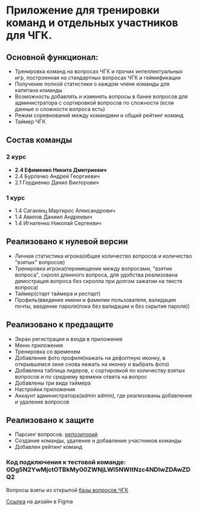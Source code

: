 # Приложение для тренировки команд и отдельных участников для ЧГК.

## Основной функционал:
- Тренировка команд на вопросах ЧГК и прочих интеллектуальных игр, построенная на стандартных вопросах ЧГК и геймификации
- Получение полной статистики о каждом члене команды для капитана команды
- Возможность добавлять и изменять вопросы в банке вопросов для администратора с сортировкой вопросов по сложности (если данные о сложности вопроса есть)
- Режим соревнований между командами и общий рейтинг команд
- Таймер ЧГК

## Состав команды

### 2 курс
- **2.4 Ефименко Никита Дмитриевич**
- 2.4 Бурлачко Андрей Георгиевич
- 2.1 Гордиенко Данил Викторович

### 1 курс
- 1.4 Сагакянц Мартирос Александрович
- 1.4 Авилов Даниил Андреевич
- 1.4 Игнатенко Николай Сергеевич

## Реализовано к нулевой версии
- Личная статистика игрока(общее количество вопросов и количество "взятых" вопросов)
- Тренировка игрока(перемещение между вопросами, "взятие вопроса", скролл длинного вопроса, для удобства реализована демострация вопроса без скролла при долгом зажатии на тексте вопроса)
- Таймер(старт таймера и рестарт)
- Профиль(введение имени и фамилии пользователя, валидация почты, введение пароля(пока без валидации и без скрытия пароля))

## Реализовано к предзащите
- Экран регистрации и входа в приложение
- Меню приложения
- Тренировка со временем
- Добавление фото профиля(нажать на дефолтную иконку, в открывшемся окне снова нажать на иконку и выбрать фото)
- Добавлена таблица лидеров, с сортировкой по количеству взятых вопросов и по среднему времени ответа на вопрос
- Добавлены три вида таймера
- Настройки приложения
- Аккаунт администратора(admin admin), где реализованы добавление и удаление вопросов

## Реализовано к защите
 - Парсинг вопросов. [репозиторий](https://github.com/danilgordienko/parser)
 - Создание команды, удаление и добавление участников команды
 - Добавлен рейтинг команд

### Код подключения к тестовой команде: ODg5N2YwMjctOTBkMy00ZWNjLWI5NWItNzc4NDIwZDAwZDQ2

Вопросы взяты из открытой [базы вопросов ЧГК](https://db.chgk.info/)

[Ссылка](https://www.figma.com/file/KbnD2lkSnDIXKaCmrNil0W/Untitled?type=design&node-id=0-1&mode=design&t=3uX4emUu0RUKxezj-0) на дизайн в Figma


